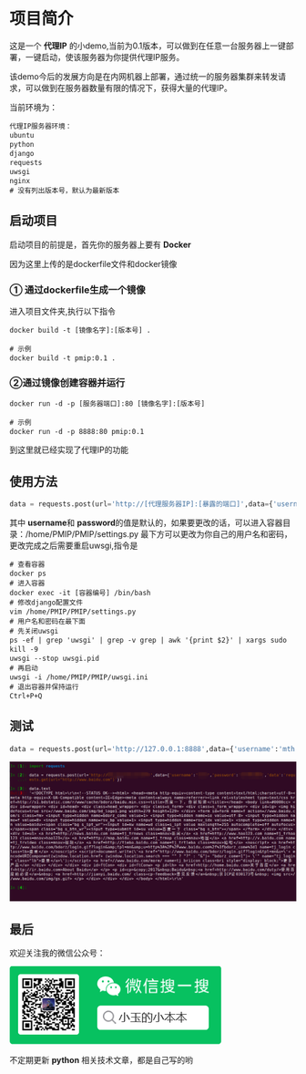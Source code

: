 # 项目简介

这是一个 **代理IP** 的小demo,当前为0.1版本，可以做到在任意一台服务器上一键部署，一键启动，使该服务器为你提供代理IP服务。

该demo今后的发展方向是在内网机器上部署，通过统一的服务器集群来转发请求，可以做到在服务器数量有限的情况下，获得大量的代理IP。

当前环境为：

```shell
代理IP服务器环境：
ubuntu
python
django
requests
uwsgi
nginx
# 没有列出版本号，默认为最新版本
```

## 启动项目

启动项目的前提是，首先你的服务器上要有 **Docker**

因为这里上传的是dockerfile文件和docker镜像

### ① 通过dockerfile生成一个镜像

进入项目文件夹,执行以下指令

```shell
docker build -t [镜像名字]:[版本号] .

# 示例
docker build -t pmip:0.1 .
```

### ②通过镜像创建容器并运行

```shell
docker run -d -p [服务器端口]:80 [镜像名字]:[版本号]

# 示例
docker run -d -p 8888:80 pmip:0.1
```

到这里就已经实现了代理IP的功能

## 使用方法

```python
data = requests.post(url='http://[代理服务器IP]:[暴露的端口]',data={'username':'mth','password':'123456','data':[目标爬虫语句]})
```

其中 **username**和 **password**的值是默认的，如果要更改的话，可以进入容器目录：/home/PMIP/PMIP/settings.py	最下方可以更改为你自己的用户名和密码，更改完成之后需要重启uwsgi,指令是

```shell
# 查看容器
docker ps
# 进入容器
docker exec -it [容器编号] /bin/bash
# 修改django配置文件
vim /home/PMIP/PMIP/settings.py
# 用户名和密码在最下面
# 先关闭uwsgi
ps -ef | grep 'uwsgi' | grep -v grep | awk '{print $2}' | xargs sudo kill -9
uwsgi --stop uwsgi.pid
# 再启动
uwsgi -i /home/PMIP/PMIP/uwsgi.ini
# 退出容器并保持运行
Ctrl+P+Q
```



## 测试

```python
data = requests.post(url='http://127.0.0.1:8888',data={'username':'mth','password':'123456','data':'requests.get(url="http://www.baidu.com")'})
```

![image-20200807004118113](Readme.assets/image-20200807004118113.png)

## 最后

欢迎关注我的微信公众号：

![QQ截图20200310002724](Readme.assets/QQ截图20200310002724.png)

不定期更新 **python** 相关技术文章，都是自己写的哟